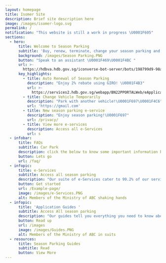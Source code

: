 ```yaml
---
layout: homepage
title: Isomer Site
description: Brief site description here
image: /images/isomer-logo.svg
permalink: /
notification: "This website is still a work in progress \U0001F605"
sections:
  - hero:
      title: Welcome to Season Parking
      subtitle: 'Buy, renew, terminate, change your season parking and more!'
      background: /images/Season Parking.PNG
      button: "Speak to an assistant \U0001F469‍\U0001F4BC "
      url: >-
        https://hdbva.hdb.gov.sg/iconverse-bot-server/bots/198799d9-98a0-4e3f-8bfe-f2aebaf2c9c5/preview
      key_highlights:
        - title: Auto Renewal of Season Parking
          description: "Enjoy 2% rebate using GIRO! \U0001F4B3"
          url: >-
            https://services2.hdb.gov.sg/webapp/BN22PPORTALWeb/eApplication/BN22PApplicationTerms.jsp
        - title: Change Vehicle Temporarily
          description: "Park with another vehicle!\U0001F697\U0001F4C6"
          url: 'https://gmail.com'
        - title: New season parking e-service
          description: "Enjoy season parking!\U0001F697"
          url: /privacy/
        - title: View more e-services
          description: Access all e-Services
          url: s
  - infobar:
      title: FAQs
      subtitle: Car Park
      description: click the below to know some important information before transacting
      button: Lets go
      url: /faq/
  - infopic:
      title: e-Services
      subtitle: Access all season parking
      description: "Our suite of e-Services cater to 99.2% of our services! \U0001F4BB\U0001F4F1 "
      button: Get started
      url: /Example-page/
      image: /images/e-Services.PNG
      alt: Members of the Ministry of ABC shaking hands
  - infopic:
      title: 'Application Guides '
      subtitle: Access All season parking
      description: "Our guides tell you everything you need to know about season parking \U0001F697 \U0001F695 \U0001F3CD\U0001F69A"
      button: Read up
      url: /images
      image: /images/Guides.PNG
      alt: Members of the Ministry of ABC in suits
  - resources:
      title: Season Parking Guides
      subtitle: Read
      button: View More
---
```

